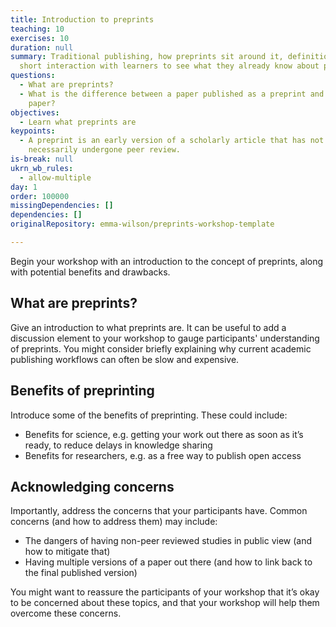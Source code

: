 ```yaml
---
title: Introduction to preprints
teaching: 10
exercises: 10
duration: null
summary: Traditional publishing, how preprints sit around it, definitions. A
  short interaction with learners to see what they already know about preprints.
questions:
  - What are preprints?
  - What is the difference between a paper published as a preprint and a journal
    paper?
objectives:
  - Learn what preprints are
keypoints:
  - A preprint is an early version of a scholarly article that has not
    necessarily undergone peer review.
is-break: null
ukrn_wb_rules:
  - allow-multiple
day: 1
order: 100000
missingDependencies: []
dependencies: []
originalRepository: emma-wilson/preprints-workshop-template

---
```

Begin your workshop with an introduction to the concept of preprints, along with potential benefits and drawbacks.

## What are preprints?

Give an introduction to what preprints are. It can be useful to add a discussion element to your workshop to gauge participants' understanding of preprints. You might consider briefly explaining why current academic publishing workflows can often be slow and expensive.

## Benefits of preprinting

Introduce some of the benefits of preprinting. These could include:

- Benefits for science, e.g. getting your work out there as soon as it’s ready, to reduce delays in knowledge sharing
- Benefits for researchers, e.g. as a free way to publish open access

## Acknowledging concerns

Importantly, address the concerns that your participants have. Common concerns (and how to address them) may include:

- The dangers of having non-peer reviewed studies in public view (and how to mitigate that)
- Having multiple versions of a paper out there (and how to link back to the final published version)

You might want to reassure the participants of your workshop that it’s okay to be concerned about these topics, and that your workshop will help them overcome these concerns.
